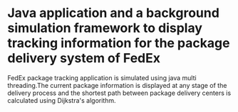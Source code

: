 Java application and a background simulation framework to display tracking information for the package delivery system of FedEx
===============================================================================================================================


FedEx package tracking application is simulated using java multi threading.The current package information is displayed at any stage of the delivery process and the shortest path between package delivery centers is calculated using Dijkstra's algorithm.
